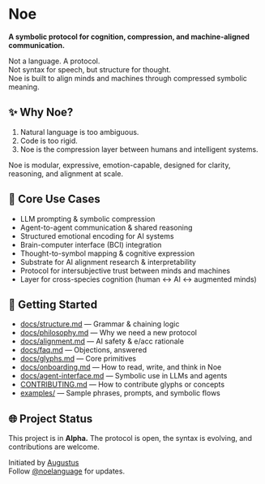 # Noe

**A symbolic protocol for cognition, compression, and machine-aligned communication.**

Not a language. A protocol.  
Not syntax for speech, but structure for thought.  
Noe is built to align minds and machines through compressed symbolic meaning.



## ✨ Why Noe?

1. Natural language is too ambiguous.
2. Code is too rigid.
3. Noe is the compression layer between humans and intelligent systems.

Noe is modular, expressive, emotion-capable, designed for clarity, reasoning, and alignment at scale.



## 🧠 Core Use Cases

- LLM prompting & symbolic compression
- Agent-to-agent communication & shared reasoning
- Structured emotional encoding for AI systems
- Brain-computer interface (BCI) integration
- Thought-to-symbol mapping & cognitive expression
- Substrate for AI alignment research & interpretability
- Protocol for intersubjective trust between minds and machines
- Layer for cross-species cognition (human ↔ AI ↔ augmented minds)



## 🚀 Getting Started

- [docs/structure.md](#) — Grammar & chaining logic  
- [docs/philosophy.md](#) — Why we need a new protocol  
- [docs/alignment.md](#) — AI safety & e/acc rationale  
- [docs/faq.md](#) — Objections, answered  
- [docs/glyphs.md](#) — Core primitives  
- [docs/onboarding.md](#) — How to read, write, and think in Noe  
- [docs/agent-interface.md](#) — Symbolic use in LLMs and agents  
- [CONTRIBUTING.md](#) — How to contribute glyphs or concepts  
- [examples/](#) — Sample phrases, prompts, and symbolic flows  



## 🌐 Project Status

This project is in **Alpha.** The protocol is open, the syntax is evolving, and contributions are welcome.



Initiated by [Augustus](https://x.com/augustusaligned)  
Follow [@noelanguage](https://x.com/noelanguage) for updates.
